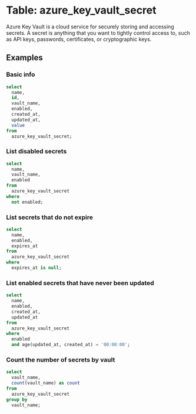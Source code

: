 # Table: azure_key_vault_secret

Azure Key Vault is a cloud service for securely storing and accessing secrets. A secret is anything that you want to tightly control access to, such as API keys, passwords, certificates, or cryptographic keys.

## Examples

### Basic info

```sql
select
  name,
  id,
  vault_name,
  enabled,
  created_at,
  updated_at,
  value
from
  azure_key_vault_secret;
```

### List disabled secrets

```sql
select
  name,
  vault_name,
  enabled
from
  azure_key_vault_secret
where
  not enabled;
```

### List secrets that do not expire

```sql
select
  name,
  enabled,
  expires_at
from
  azure_key_vault_secret
where
  expires_at is null;
```

### List enabled secrets that have never been updated

```sql
select
  name,
  enabled,
  created_at,
  updated_at
from
  azure_key_vault_secret
where
  enabled
  and age(updated_at, created_at) = '00:00:00';
```

### Count the number of secrets by vault

```sql
select
  vault_name,
  count(vault_name) as count
from
  azure_key_vault_secret
group by
  vault_name;
```
